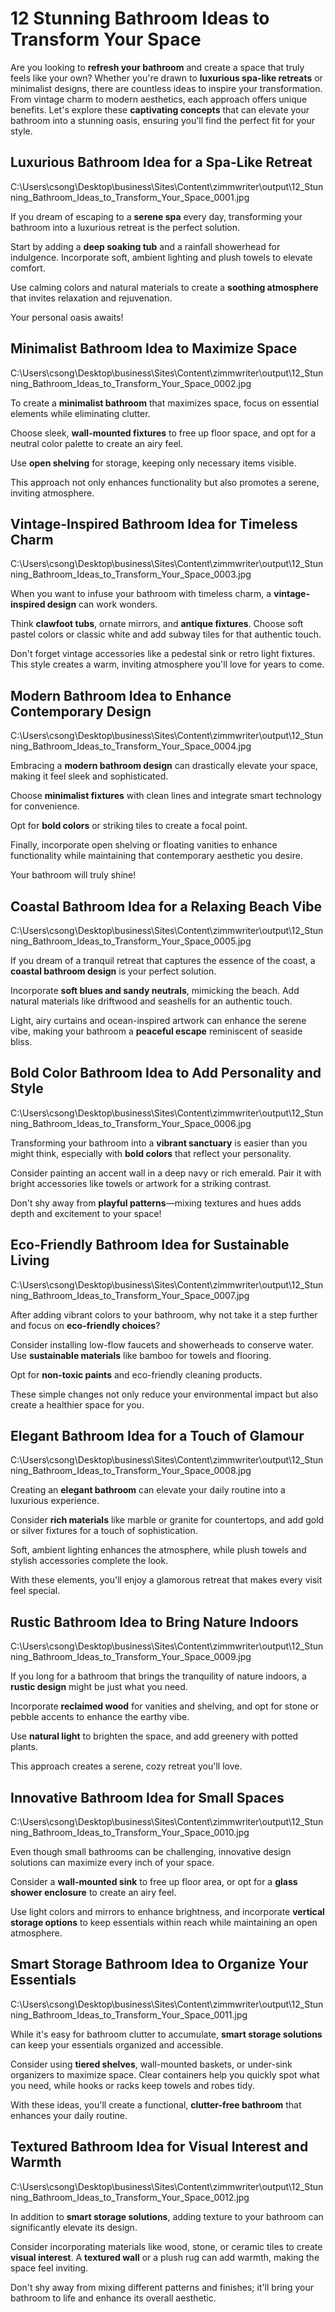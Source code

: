 # 12 Stunning Bathroom Ideas to Transform Your Space

Are you looking to **refresh your bathroom** and create a space that truly feels like your own? Whether you're drawn to **luxurious spa-like retreats** or minimalist designs, there are countless ideas to inspire your transformation. From vintage charm to modern aesthetics, each approach offers unique benefits. Let's explore these **captivating concepts** that can elevate your bathroom into a stunning oasis, ensuring you'll find the perfect fit for your style.

## Luxurious Bathroom Idea for a Spa-Like Retreat

C:\Users\csong\Desktop\business\Sites\Content\zimmwriter\output\12_Stunning_Bathroom_Ideas_to_Transform_Your_Space_0001.jpg

If you dream of escaping to a **serene spa** every day, transforming your bathroom into a luxurious retreat is the perfect solution.

Start by adding a **deep soaking tub** and a rainfall showerhead for indulgence. Incorporate soft, ambient lighting and plush towels to elevate comfort.

Use calming colors and natural materials to create a **soothing atmosphere** that invites relaxation and rejuvenation.

Your personal oasis awaits!

## Minimalist Bathroom Idea to Maximize Space

C:\Users\csong\Desktop\business\Sites\Content\zimmwriter\output\12_Stunning_Bathroom_Ideas_to_Transform_Your_Space_0002.jpg

To create a **minimalist bathroom** that maximizes space, focus on essential elements while eliminating clutter.

Choose sleek, **wall-mounted fixtures** to free up floor space, and opt for a neutral color palette to create an airy feel.

Use **open shelving** for storage, keeping only necessary items visible.

This approach not only enhances functionality but also promotes a serene, inviting atmosphere.

## Vintage-Inspired Bathroom Idea for Timeless Charm

C:\Users\csong\Desktop\business\Sites\Content\zimmwriter\output\12_Stunning_Bathroom_Ideas_to_Transform_Your_Space_0003.jpg

When you want to infuse your bathroom with timeless charm, a **vintage-inspired design** can work wonders.

Think **clawfoot tubs**, ornate mirrors, and **antique fixtures**. Choose soft pastel colors or classic white and add subway tiles for that authentic touch.

Don't forget vintage accessories like a pedestal sink or retro light fixtures. This style creates a warm, inviting atmosphere you'll love for years to come.

## Modern Bathroom Idea to Enhance Contemporary Design

C:\Users\csong\Desktop\business\Sites\Content\zimmwriter\output\12_Stunning_Bathroom_Ideas_to_Transform_Your_Space_0004.jpg

Embracing a **modern bathroom design** can drastically elevate your space, making it feel sleek and sophisticated.

Choose **minimalist fixtures** with clean lines and integrate smart technology for convenience.

Opt for **bold colors** or striking tiles to create a focal point.

Finally, incorporate open shelving or floating vanities to enhance functionality while maintaining that contemporary aesthetic you desire.

Your bathroom will truly shine!

## Coastal Bathroom Idea for a Relaxing Beach Vibe

C:\Users\csong\Desktop\business\Sites\Content\zimmwriter\output\12_Stunning_Bathroom_Ideas_to_Transform_Your_Space_0005.jpg

If you dream of a tranquil retreat that captures the essence of the coast, a **coastal bathroom design** is your perfect solution.

Incorporate **soft blues and sandy neutrals**, mimicking the beach. Add natural materials like driftwood and seashells for an authentic touch.

Light, airy curtains and ocean-inspired artwork can enhance the serene vibe, making your bathroom a **peaceful escape** reminiscent of seaside bliss.

## Bold Color Bathroom Idea to Add Personality and Style

C:\Users\csong\Desktop\business\Sites\Content\zimmwriter\output\12_Stunning_Bathroom_Ideas_to_Transform_Your_Space_0006.jpg

Transforming your bathroom into a **vibrant sanctuary** is easier than you might think, especially with **bold colors** that reflect your personality.

Consider painting an accent wall in a deep navy or rich emerald. Pair it with bright accessories like towels or artwork for a striking contrast.

Don't shy away from **playful patterns**—mixing textures and hues adds depth and excitement to your space!

## Eco-Friendly Bathroom Idea for Sustainable Living

C:\Users\csong\Desktop\business\Sites\Content\zimmwriter\output\12_Stunning_Bathroom_Ideas_to_Transform_Your_Space_0007.jpg

After adding vibrant colors to your bathroom, why not take it a step further and focus on **eco-friendly choices**?

Consider installing low-flow faucets and showerheads to conserve water. Use **sustainable materials** like bamboo for towels and flooring.

Opt for **non-toxic paints** and eco-friendly cleaning products.

These simple changes not only reduce your environmental impact but also create a healthier space for you.

## Elegant Bathroom Idea for a Touch of Glamour

C:\Users\csong\Desktop\business\Sites\Content\zimmwriter\output\12_Stunning_Bathroom_Ideas_to_Transform_Your_Space_0008.jpg

Creating an **elegant bathroom** can elevate your daily routine into a luxurious experience.

Consider **rich materials** like marble or granite for countertops, and add gold or silver fixtures for a touch of sophistication.

Soft, ambient lighting enhances the atmosphere, while plush towels and stylish accessories complete the look.

With these elements, you'll enjoy a glamorous retreat that makes every visit feel special.

## Rustic Bathroom Idea to Bring Nature Indoors

C:\Users\csong\Desktop\business\Sites\Content\zimmwriter\output\12_Stunning_Bathroom_Ideas_to_Transform_Your_Space_0009.jpg

If you long for a bathroom that brings the tranquility of nature indoors, a **rustic design** might be just what you need.

Incorporate **reclaimed wood** for vanities and shelving, and opt for stone or pebble accents to enhance the earthy vibe.

Use **natural light** to brighten the space, and add greenery with potted plants.

This approach creates a serene, cozy retreat you'll love.

## Innovative Bathroom Idea for Small Spaces

C:\Users\csong\Desktop\business\Sites\Content\zimmwriter\output\12_Stunning_Bathroom_Ideas_to_Transform_Your_Space_0010.jpg

Even though small bathrooms can be challenging, innovative design solutions can maximize every inch of your space.

Consider a **wall-mounted sink** to free up floor area, or opt for a **glass shower enclosure** to create an airy feel.

Use light colors and mirrors to enhance brightness, and incorporate **vertical storage options** to keep essentials within reach while maintaining an open atmosphere.

## Smart Storage Bathroom Idea to Organize Your Essentials

C:\Users\csong\Desktop\business\Sites\Content\zimmwriter\output\12_Stunning_Bathroom_Ideas_to_Transform_Your_Space_0011.jpg

While it's easy for bathroom clutter to accumulate, **smart storage solutions** can keep your essentials organized and accessible.

Consider using **tiered shelves**, wall-mounted baskets, or under-sink organizers to maximize space. Clear containers help you quickly spot what you need, while hooks or racks keep towels and robes tidy.

With these ideas, you'll create a functional, **clutter-free bathroom** that enhances your daily routine.

## Textured Bathroom Idea for Visual Interest and Warmth

C:\Users\csong\Desktop\business\Sites\Content\zimmwriter\output\12_Stunning_Bathroom_Ideas_to_Transform_Your_Space_0012.jpg

In addition to **smart storage solutions**, adding texture to your bathroom can significantly elevate its design.

Consider incorporating materials like wood, stone, or ceramic tiles to create **visual interest**. A **textured wall** or a plush rug can add warmth, making the space feel inviting.

Don't shy away from mixing different patterns and finishes; it'll bring your bathroom to life and enhance its overall aesthetic.